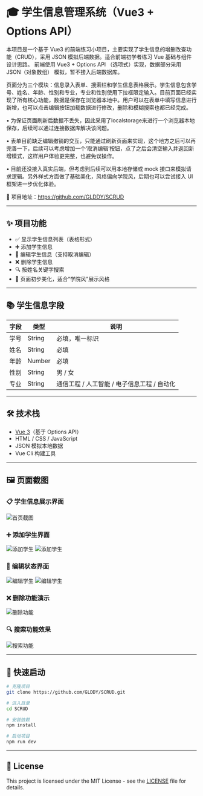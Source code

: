 # 🎓 学生信息管理系统（Vue3 + Options API）

本项目是一个基于 Vue3 的前端练习小项目，主要实现了学生信息的增删改查功能（CRUD），采用 JSON 模拟后端数据。适合前端初学者练习 Vue 基础与组件设计思路。
前端使用 Vue3 + Options API （选项式）实现，数据部分采用 JSON（对象数组） 模拟，暂不接入后端数据库。


页面分为三个模块：信息录入表单、搜索栏和学生信息表格展示。学生信息包含学号、姓名、年龄、性别和专业，专业和性别使用下拉框限定输入。目前页面已经实现了所有核心功能，数据是保存在浏览器本地中。用户可以在表单中填写信息进行新增，也可以点击编辑按钮加载数据进行修改，删除和模糊搜索也都已经完成。
  

• 为保证页面刷新后数据不丢失，因此采用了localstorage来进行一个浏览器本地保存，后续可以通过连接数据库解决该问题。

• 表单目前缺乏编辑撤销的交互，只能通过刷新页面来实现，这个地方之后可以再完善一下，后续可以考虑增加一个‘取消编辑’按钮，点了之后会清空输入并返回新增模式，这样用户体验更完整，也避免误操作。

• 目前还没接入真实后端，但考虑到后续可以用本地存储或 mock 接口来模拟请求逻辑。另外样式方面做了基础美化，风格偏向学院风，后期也可以尝试接入 UI 框架进一步优化体验。

📍 项目地址：https://github.com/GLDDY/SCRUD

---

## ✨ 项目功能

- ✅ 显示学生信息列表（表格形式）
- ➕ 添加学生信息
- 📝 编辑学生信息（支持取消编辑）
- ❌ 删除学生信息
- 🔍 按姓名关键字搜索
- 🎨 页面初步美化，适合“学院风”展示风格

---

## 📚 学生信息字段

| 字段   | 类型   | 说明                         |
|--------|--------|------------------------------|
| 学号   | String | 必填，唯一标识               |
| 姓名   | String | 必填                         |
| 年龄   | Number | 必填                         |
| 性别   | String | 男 / 女                      |
| 专业   | String | 通信工程 / 人工智能 / 电子信息工程 / 自动化 |

---

## 🛠 技术栈

- [Vue 3](https://vuejs.org/)（基于 Options API）
- HTML / CSS / JavaScript
- JSON 模拟本地数据
- Vue Cli 构建工具

---

## 🖼️ 页面截图

### 📋 学生信息展示界面
![首页截图](./public/screenshots/首页.png)

### ➕ 添加学生界面
![添加学生](./public/screenshots/添加1.png)
![添加学生](./public/screenshots/添加2.png)

### 📝 编辑状态界面
![编辑学生](./public/screenshots/编辑1.png)
![编辑学生](./public/screenshots/编辑2.png)

### ❌ 删除功能演示
![删除功能](./public/screenshots/删除.png)

### 🔍 搜索功能效果
![搜索功能](./public/screenshots/搜索.png)

---

## 🚀 快速启动

```bash
# 克隆项目
git clone https://github.com/GLDDY/SCRUD.git

# 进入目录
cd SCRUD

# 安装依赖
npm install

# 启动项目
npm run dev
```

---

## 📄 License

This project is licensed under the MIT License - see the [LICENSE](./LICENSE) file for details.
